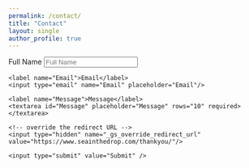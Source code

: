 ```yaml
---
permalink: /contact/
title: "Contact"
layout: single
author_profile: true
---
```

  
<form 
	action="https://gdsht.app/s/4249da1b2c2f47f0b4f5ec872a82b0e0" 
	method="POST" 
> 
	<label name="Full Name">Full Name</label> 
	<input type="text" name="Full Name" placeholder="Full Name"/>

	<label name="Email">Email</label> 
	<input type="email" name="Email" placeholder="Email"/>

	<label name="Message">Message</label> 
	<textarea id="Message" placeholder="Message" rows="10" required></textarea>
 
	<!-- override the redirect URL -->
	<input type="hidden" name="_gs_override_redirect_url"
	value="https://www.seainthedrop.com/thankyou/"/>
			 
	<input type="submit" value="Submit" /> 
</form>
